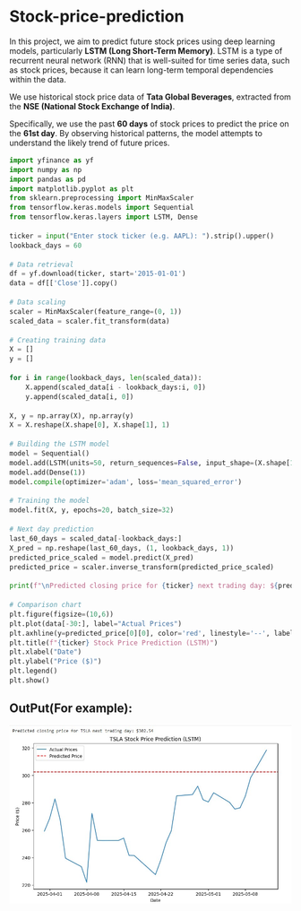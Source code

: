 # Stock-price-prediction

In this project, we aim to predict future stock prices using deep learning models, particularly **LSTM (Long Short-Term Memory)**. LSTM is a type of recurrent neural network (RNN) that is well-suited for time series data, such as stock prices, because it can learn long-term temporal dependencies within the data.

We use historical stock price data of **Tata Global Beverages**, extracted from the **NSE (National Stock Exchange of India)**.

Specifically, we use the past **60 days** of stock prices to predict the price on the **61st day**. By observing historical patterns, the model attempts to understand the likely trend of future prices.

```python
import yfinance as yf
import numpy as np
import pandas as pd
import matplotlib.pyplot as plt
from sklearn.preprocessing import MinMaxScaler
from tensorflow.keras.models import Sequential
from tensorflow.keras.layers import LSTM, Dense

ticker = input("Enter stock ticker (e.g. AAPL): ").strip().upper()
lookback_days = 60

# Data retrieval
df = yf.download(ticker, start='2015-01-01')
data = df[['Close']].copy()

# Data scaling
scaler = MinMaxScaler(feature_range=(0, 1))
scaled_data = scaler.fit_transform(data)

# Creating training data
X = []
y = []

for i in range(lookback_days, len(scaled_data)):
    X.append(scaled_data[i - lookback_days:i, 0])
    y.append(scaled_data[i, 0])

X, y = np.array(X), np.array(y)
X = X.reshape(X.shape[0], X.shape[1], 1)

# Building the LSTM model
model = Sequential()
model.add(LSTM(units=50, return_sequences=False, input_shape=(X.shape[1], 1)))
model.add(Dense(1))
model.compile(optimizer='adam', loss='mean_squared_error')

# Training the model
model.fit(X, y, epochs=20, batch_size=32)

# Next day prediction 
last_60_days = scaled_data[-lookback_days:]
X_pred = np.reshape(last_60_days, (1, lookback_days, 1))
predicted_price_scaled = model.predict(X_pred)
predicted_price = scaler.inverse_transform(predicted_price_scaled)

print(f"\nPredicted closing price for {ticker} next trading day: ${predicted_price[0][0]:.2f}")

# Comparison chart
plt.figure(figsize=(10,6))
plt.plot(data[-30:], label="Actual Prices")
plt.axhline(y=predicted_price[0][0], color='red', linestyle='--', label='Predicted Price')
plt.title(f"{ticker} Stock Price Prediction (LSTM)")
plt.xlabel("Date")
plt.ylabel("Price ($)")
plt.legend()
plt.show()
```
## OutPut(For example):

![chart1](chart1.jpg)
